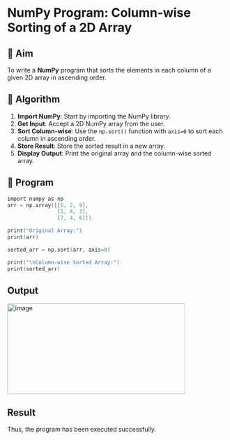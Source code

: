 # NumPy Program: Column-wise Sorting of a 2D Array

## 🎯 Aim
To write a **NumPy** program that sorts the elements in each column of a given 2D array in ascending order.

## 🧠 Algorithm

1. **Import NumPy**: Start by importing the NumPy library.
2. **Get Input**: Accept a 2D NumPy array from the user.
3. **Sort Column-wise**: Use the `np.sort()` function with `axis=0` to sort each column in ascending order.
4. **Store Result**: Store the sorted result in a new array.
5. **Display Output**: Print the original array and the column-wise sorted array.

## 🧾 Program
```c
import numpy as np
arr = np.array([[5, 2, 9],
                [1, 8, 3],
                [7, 4, 6]])

print("Original Array:")
print(arr)

sorted_arr = np.sort(arr, axis=0)

print("\nColumn-wise Sorted Array:")
print(sorted_arr)

```

## Output
<img width="408" height="208" alt="image" src="https://github.com/user-attachments/assets/a83ec99a-b725-48d6-a15f-249ff0fea832" />

## Result
Thus, the program has been executed successfully.

